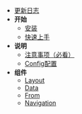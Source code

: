 - [更新日志](mds/Logs.md)
- **开始**
  - [安装](mds/Install.md)
  - [快速上手](mds/Start.md)
- **说明**
  - [注意事项（必看）](mds/Show.md)
  - [Config配置](mds/Config.md)
- **组件**
  - [Layout](mds/components/Layout.md)
  - [Data](mds/components/Data.md)
  - [From](mds/components/Form.md)
  - [Navigation](mds/components/Navigation.md)